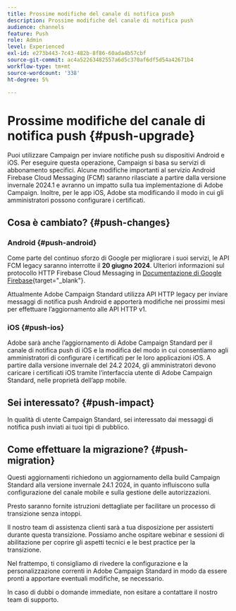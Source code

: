 ```yaml
---
title: Prossime modifiche del canale di notifica push
description: Prossime modifiche del canale di notifica push
audience: channels
feature: Push
role: Admin
level: Experienced
exl-id: e273b443-7c43-482b-8f86-60ada4b57cbf
source-git-commit: ac4a52263482557a6d5c370af6df5d54a42671b4
workflow-type: tm+mt
source-wordcount: '338'
ht-degree: 5%

---
```


# Prossime modifiche del canale di notifica push {#push-upgrade}

Puoi utilizzare Campaign per inviare notifiche push su dispositivi Android e iOS. Per eseguire questa operazione, Campaign si basa su servizi di abbonamento specifici. Alcune modifiche importanti al servizio Android Firebase Cloud Messaging (FCM) saranno rilasciate a partire dalla versione invernale 2024.1 e avranno un impatto sulla tua implementazione di Adobe Campaign. Inoltre, per le app iOS, Adobe sta modificando il modo in cui gli amministratori possono configurare i certificati.

## Cosa è cambiato? {#push-changes}

### Android {#push-android}

Come parte del continuo sforzo di Google per migliorare i suoi servizi, le API FCM legacy saranno interrotte il **20 giugno 2024**. Ulteriori informazioni sul protocollo HTTP Firebase Cloud Messaging in [Documentazione di Google Firebase](https://firebase.google.com/docs/cloud-messaging/http-server-ref){target="_blank"}.

Attualmente Adobe Campaign Standard utilizza API HTTP legacy per inviare messaggi di notifica push Android e apporterà modifiche nei prossimi mesi per effettuare l’aggiornamento alle API HTTP v1.

### iOS {#push-ios}

Adobe sarà anche l’aggiornamento di Adobe Campaign Standard per il canale di notifica push di iOS e la modifica del modo in cui consentiamo agli amministratori di configurare i certificati per le loro applicazioni iOS. A partire dalla versione invernale del 24.2 2024, gli amministratori devono caricare i certificati iOS tramite l’interfaccia utente di Adobe Campaign Standard, nelle proprietà dell’app mobile.

## Sei interessato? {#push-impact}

In qualità di utente Campaign Standard, sei interessato dai messaggi di notifica push inviati ai tuoi tipi di pubblico.

## Come effettuare la migrazione? {#push-migration}

Questi aggiornamenti richiedono un aggiornamento della build Campaign Standard alla versione invernale 24.1 2024, in quanto influiscono sulla configurazione del canale mobile e sulla gestione delle autorizzazioni.

Presto saranno fornite istruzioni dettagliate per facilitare un processo di transizione senza intoppi.

Il nostro team di assistenza clienti sarà a tua disposizione per assisterti durante questa transizione. Possiamo anche ospitare webinar e sessioni di abilitazione per coprire gli aspetti tecnici e le best practice per la transizione.

Nel frattempo, ti consigliamo di rivedere la configurazione e la personalizzazione correnti in Adobe Campaign Standard in modo da essere pronti a apportare eventuali modifiche, se necessario.

In caso di dubbi o domande immediate, non esitare a contattare il nostro team di supporto.
